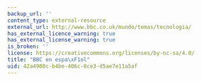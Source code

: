 ```yaml
---
backup_url: ''
content_type: external-resource
external_url: http://www.bbc.co.uk/mundo/temas/tecnologia/
has_external_licence_warning: true
has_external_license_warning: true
is_broken: ''
license: https://creativecommons.org/licenses/by-nc-sa/4.0/
title: "BBC en espa\xF1ol"
uid: 42a4900c-b4be-406c-8ce3-d5ae7e11a5af
---
```

